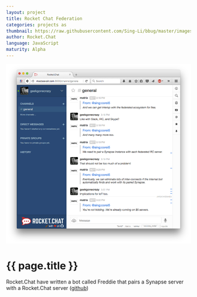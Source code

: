 ```yaml
---
layout: project
title: Rocket Chat Federation
categories: projects as
thumbnail: https://raw.githubusercontent.com/Sing-Li/bbug/master/images/rcsnynapse.png
author: Rocket.Chat
language: JavaScript
maturity: Alpha
---
```


![screenshot](https://raw.githubusercontent.com/Sing-Li/bbug/master/images/rcsnynapse.png "{{ page.title }}")

# {{ page.title }}
Rocket.Chat have written a bot called Freddie that pairs a Synapse server with a Rocket.Chat server ([github](https://github.com/RocketChat/hubot-freddie))
